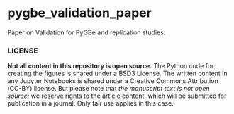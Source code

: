 # pygbe_validation_paper
Paper on Validation for PyGBe and replication studies. 


### LICENSE
**Not all content in this repository is open source.** The Python code for creating the figures is shared under a BSD3 License. The written content in any Jupyter Notebooks is shared under a Creative Commons Attribution (CC-BY) license. 
But please note that _the manuscript text is not open source;_ we reserve rights to the article content, which will be submitted for publication in a journal. Only fair use applies in this case.

